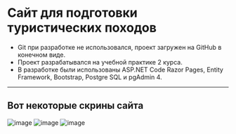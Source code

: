 ﻿# Сайт для подготовки туристических походов
- Git при разработке не использовался, проект загружен на GitHub в конечном виде.
- Проект разрабатывался на учебной практике 2 курса.
- В разработке были использованы ASP.NET Code Razor Pages, Entity Framework, Bootstrap, Postgre SQL и pgAdmin 4.
---
## Вот некоторые скрины сайта
![image](https://github.com/GlarkDen/TripPreparationWeb/assets/90215968/a018a426-d994-4ccc-adb4-70e3a4cf3d1e)
![image](https://github.com/GlarkDen/TripPreparationWeb/assets/90215968/23de92e2-6839-4976-8e25-8f4b9810304b)
![image](https://github.com/GlarkDen/TripPreparationWeb/assets/90215968/5bf7f079-5f20-4794-bba7-ea43106ce335)
